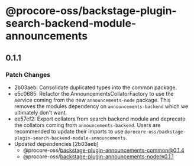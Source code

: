 # @procore-oss/backstage-plugin-search-backend-module-announcements

## 0.1.1

### Patch Changes

- 2b03aeb: Consolidate duplicated types into the common package.
- e5c0685: Refactor the AnnouncementsCollatorFactory to use the service coming from the new `announcements-node` package. This removes the modules dependency on `announcements-backend` which we ultimately don't want.
- ee57cf2: Export collators from search backend module and deprecate the collators coming from `announcements-backend`. Users are recommended to update their imports to use `@procore-oss/backstage-plugin-search-backend-module-announcements`.
- Updated dependencies [2b03aeb]
  - @procore-oss/backstage-plugin-announcements-common@0.1.4
  - @procore-oss/backstage-plugin-announcements-node@0.1.1
